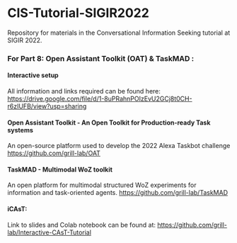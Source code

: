 # CIS-Tutorial-SIGIR2022
Repository for materials in the Conversational Information Seeking tutorial at SIGIR 2022.

### For Part 8: Open Assistant Toolkit (OAT) & TaskMAD :

#### Interactive setup 
All information and links required can be found here: https://drive.google.com/file/d/1-8uPRahnPOIzEvU2GCj8t0CH-r6zIUFB/view?usp=sharing

#### Open Assistant Toolkit - An Open Toolkit for Production-ready Task systems
An open-source platform used to develop the 2022 Alexa Taskbot challenge
https://github.com/grill-lab/OAT

#### TaskMAD - Multimodal WoZ toolkit
An open platform for multimodal structured WoZ experiments for information and task-oriented agents.
https://github.com/grill-lab/TaskMAD

#### iCAsT:
Link to slides and Colab notebook can be found at: https://github.com/grill-lab/Interactive-CAsT-Tutorial
